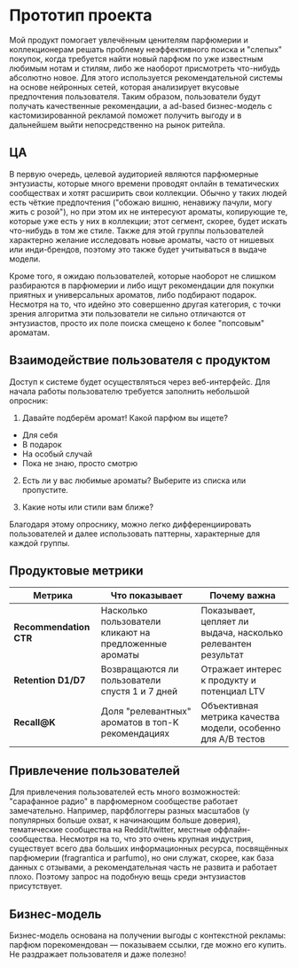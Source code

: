 # Прототип проекта

Мой продукт помогает увлечённым ценителям парфюмерии и коллекционерам решать проблему неэффективного поиска и "слепых" покупок, когда требуется найти новый парфюм по уже известным любимым нотам и стилям, либо же наоборот присмотреть что-нибудь абсолютно новое.
Для этого используется рекомендательной системы на основе нейронных сетей, которая анализирует вкусовые предпочтения пользователя. Таким образом, пользователи будут получать качественные рекомендации, а ad-based бизнес-модель с кастомизированной рекламой поможет получить выгоду и в дальнейшем выйти непосредственно на рынок ритейла.

## ЦА

В первую очередь, целевой аудиторией являются парфюмерные энтузиасты, которые много времени проводят онлайн в тематических сообществах и хотят расширить свои коллекции.
Обычно у таких людей есть чёткие предпочтения ("обожаю вишню, ненавижу пачули, могу жить с розой"), но при этом их не интересуют ароматы, копирующие те, которые уже есть у них в коллекции; этот сегмент, скорее, будет искать что-нибудь в том же стиле.
Также для этой группы пользователей характерно желание исследовать новые ароматы, часто от нишевых или инди-брендов, поэтому это также будет учитываться в выдаче модели. 

Кроме того, я ожидаю пользователей, которые наоборот не слишком разбираются в парфюмерии и либо ищут рекомендации для покупки приятных и универсальных ароматов, либо подбирают подарок.
Несмотря на то, что идейно это совершенно другая категория, с точки зрения алгоритма эти пользователи не сильно отличаются от энтузиастов, просто их поле поиска смещено к более "попсовым" ароматам.

## Взаимодействие пользователя с продуктом

Доступ к системе будет осуществляться через веб-интерфейс. Для начала работы пользователю требуется заполнить небольшой опросник: 

1. Давайте подберём аромат! Какой парфюм вы ищете?
* Для себя
* В подарок
* На особый случай
* Пока не знаю, просто смотрю

2. Есть ли у вас любимые ароматы? Выберите из списка или пропустите.

3. Какие ноты или стили вам ближе? 

Благодаря этому опроснику, можно легко дифференциировать пользователей и далее использовать паттерны, характерные для каждой группы.

## Продуктовые метрики

| Метрика               | Что показывает                                              | Почему важна                                                |
|-----------------------|-------------------------------------------------------------|-------------------------------------------------------------|
| **Recommendation CTR** | Насколько пользователи кликают на предложенные ароматы     | Показывает, цепляет ли выдача, насколько релевантен результат |
| **Retention D1/D7**   | Возвращаются ли пользователи спустя 1 и 7 дней              | Отражает интерес к продукту и потенциал LTV                 |
| **Recall@K**          | Доля "релевантных" ароматов в топ-K рекомендациях           | Объективная метрика качества модели, особенно для A/B тестов |

## Привлечение пользователей

Для привлечения пользователей есть много возможностей: "сарафанное радио" в парфюмерном сообществе работает замечательно.
Например, парфблоггеры разных масштабов (у популярных больше охват, к начинающим больше доверия), тематические сообщества на Reddit/twitter, местные оффлайн-сообщества. 
Несмотря на то, что это очень крупная индустрия, существует всего два больших информационных ресурса, посвящённых парфюмерии (fragrantica и parfumo), но они служат, скорее, как база данных с отзывами, а рекомендательная часть не развита и работает плохо. 
Поэтому запрос на подобную вещь среди энтузиастов присутствует.

## Бизнес-модель

Бизнес-модель основана на получении выгоды с контекстной рекламы: парфюм порекомендован — показываем ссылки, где можно его купить. Не раздражает пользователя и даже полезно!
